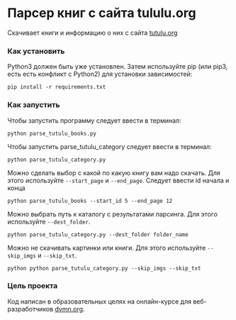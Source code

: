 # Парсер книг с сайта tululu.org

Скачивает книги и информацию о них с сайта [tutulu.org](https://tululu.org/)

### Как установить

Python3 должен быть уже установлен. Затем используйте pip (или pip3, есть есть конфликт с Python2) для установки зависимостей:
```
pip install -r requirements.txt
```

### Как запустить

Чтобы запустить программу следует ввести в терминал:
```
python parse_tutulu_books.py
```
Чтобы запустить parse_tutulu_category следует ввести в терминал:
```
python parse_tutulu_category.py
```
Можно сделать выбор с какой по какую книгу вам надо скачать.
Для этого используйте `--start_page` и `--end_page`.
Следует ввести id начала и конца
```
python parse_tutulu_books --start_id 5 --end_page 12
```
Можно выбрать путь к каталогу с результатами парсинга.
Для этого используйте `--dest_folder`.
```
python parse_tutulu_category.py --dest_folder folder_name
```
Можно не скачивать картинки или книги.
Для этого используйте `--skip_imgs` и `--skip_txt`.
```
python python parse_tutulu_category.py --skip_imgs --skip_txt
```


### Цель проекта

Код написан в образовательных целях на онлайн-курсе для веб-разработчиков [dvmn.org](https://dvmn.org/).